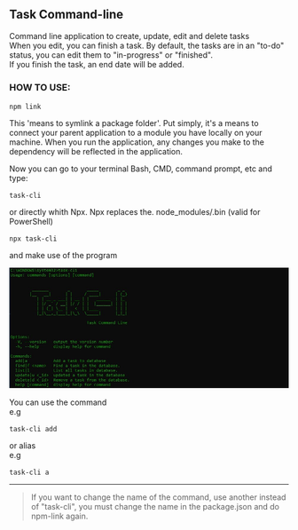 ## Task Command-line

Command line application to create, update, edit and delete tasks  
When you edit, you can finish a task. 
By default, the tasks are in an "to-do" status, you can edit them to "in-progress" or "finished".  
If you finish the task, an end date will be added.

### HOW TO USE:
```
npm link
```
This 'means to symlink a package folder'. Put simply, it's a means to connect your parent application to a module you have locally on your machine. When you run the application, any changes you make to the dependency will be reflected in the application.

Now you can go to your terminal Bash, CMD, command prompt, etc and type:
```
task-cli
```

or directly whith Npx. Npx replaces the. node_modules/.bin (valid for PowerShell)

```
npx task-cli
```

and make use of the program



![Screenshot](screenshot.jpg)


You can use the command   
e.g
```
task-cli add
```
or alias   
e.g
```
task-cli a
```


---
>If you want to change the name of the command, use another instead of "task-cli", you must change the name in the package.json and do npm-link again.
